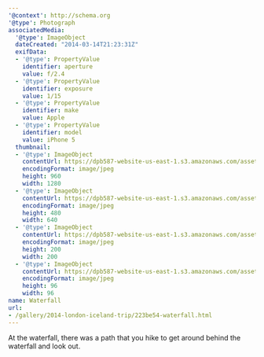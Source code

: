 ```yaml
---
'@context': http://schema.org
'@type': Photograph
associatedMedia:
  '@type': ImageObject
  dateCreated: "2014-03-14T21:23:31Z"
  exifData:
  - '@type': PropertyValue
    identifier: aperture
    value: f/2.4
  - '@type': PropertyValue
    identifier: exposure
    value: 1/15
  - '@type': PropertyValue
    identifier: make
    value: Apple
  - '@type': PropertyValue
    identifier: model
    value: iPhone 5
  thumbnail:
  - '@type': ImageObject
    contentUrl: https://dpb587-website-us-east-1.s3.amazonaws.com/asset/gallery/2014-london-iceland-trip/223be54-waterfall~1280.jpg
    encodingFormat: image/jpeg
    height: 960
    width: 1280
  - '@type': ImageObject
    contentUrl: https://dpb587-website-us-east-1.s3.amazonaws.com/asset/gallery/2014-london-iceland-trip/223be54-waterfall~640w.jpg
    encodingFormat: image/jpeg
    height: 480
    width: 640
  - '@type': ImageObject
    contentUrl: https://dpb587-website-us-east-1.s3.amazonaws.com/asset/gallery/2014-london-iceland-trip/223be54-waterfall~200x200.jpg
    encodingFormat: image/jpeg
    height: 200
    width: 200
  - '@type': ImageObject
    contentUrl: https://dpb587-website-us-east-1.s3.amazonaws.com/asset/gallery/2014-london-iceland-trip/223be54-waterfall~96x96.jpg
    encodingFormat: image/jpeg
    height: 96
    width: 96
name: Waterfall
url:
- /gallery/2014-london-iceland-trip/223be54-waterfall.html
---
```


At the waterfall, there was a path that you hike to get around behind the waterfall and look out.
